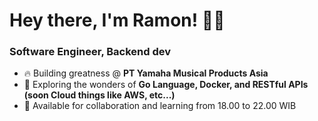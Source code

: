 # Hey there, I'm Ramon! 👨‍💻

### Software Engineer, Backend dev

- 🔥 Building greatness @ __PT Yamaha Musical Products Asia__  
- 🌱 Exploring the wonders of __Go Language, Docker, and RESTful APIs (soon Cloud things like AWS, etc...)__
- 🎯 Available for collaboration and learning from 18.00 to 22.00 WIB
